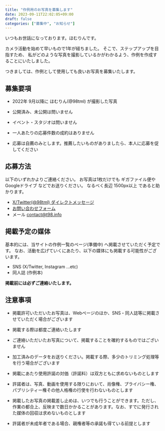 ```yaml
---
title: "作例用のお写真を募集します"
date: 2023-09-11T22:02:05+09:00
draft: false
categories: ["募集中", "お知らせ"]
---
```


いつもお世話になっております。ほむりんです。

カメラ活動を始めて早いもので1年が経ちました。
そこで、ステップアップを目指すため、
私がどのような写真を撮影しているかがわかるよう、作例を作成することにいたしました。

つきましては、作例として使用しても良いお写真を募集いたします。

## 募集要項

- 2022年 9月以降に ほむりん(@98tml) が撮影した写真
- 公開済み、未公開は問いません
- イベント・スタジオは問いません
- 一人あたりの応募件数の成約はありません

- 応募は自薦のみとします。推薦したいものがありましたら、本人に応募を促してください

## 応募方法

以下のいずれかよりご連絡ください。
お写真は1枚だけでも ギガファイル便やGoogleドライブ などでお送りください。
なるべく長辺 1500px以上 であると助かります。

- [X/Twitter(@98tml) ダイレクトメッセージ](https://x.com/98tml) 
- [お問い合わせフォーム](https://t98.info/contact/)
- メール contact@t98.info

## 掲載予定の媒体

基本的には、当サイトの作例一覧のページ(準備中) へ掲載させていただく予定です。
なお、活動を広げていくにあたり、以下の媒体にも掲載する可能性がございます。

- SNS (X/Twitter, Instagram ...etc)
- 同人誌 (作例本) 

**掲載前には必ずご連絡いたします。**

## 注意事項

- 掲載許可いただいたお写真は、Webページのほか、SNS・同人誌等に掲載させていただく場合がございます
- 掲載する際は都度ご連絡いたします
- ご連絡いただいたお写真について、掲載することを確約するものではございません

- 加工済みのデータをお送りください。掲載する際、多少のトリミング処理等を行う場合がございます

- 掲載にあたり使用許諾の対価（許諾料）は双方ともに求めないものとします
- 許諾者は、写真、動画を使用する限りにおいて、肖像権、プライバシー権、パブリシティー権その他人格権の行使を行わないものとします

- 掲載したお写真の掲載差し止めは、いつでも行うことができます。ただし、作業の都合上、反映まで数日かかることがあります。なお、すでに発行された媒体の回収は求めないものとします

- 許諾者が未成年者である場合、親権者等の承諾も得ている前提とします